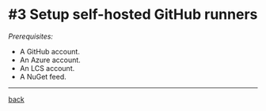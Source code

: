 # #3 Setup self-hosted GitHub runners
*Prerequisites:* 
- A GitHub account.
- An Azure account.
- An LCS account.
- A NuGet feed.



---
[back](/README.md)
